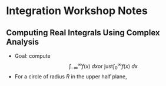 # Integration Workshop Notes



## Computing Real Integrals Using Complex Analysis

- Goal: compute 
  ​$$\int_{-\infty}^\infty f(x)~dx \text{or just} \int_0^\infty f(x) ~dx$$
- For a circle of radius $R$ in the upper half plane, 


